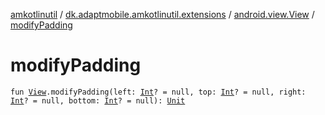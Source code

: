 [amkotlinutil](../../index.md) / [dk.adaptmobile.amkotlinutil.extensions](../index.md) / [android.view.View](index.md) / [modifyPadding](modify-padding.md)

# modifyPadding

`fun `[`View`](https://developer.android.com/reference/android/view/View.html)`.modifyPadding(left: `[`Int`](https://kotlinlang.org/api/latest/jvm/stdlib/kotlin/-int/index.html)`? = null, top: `[`Int`](https://kotlinlang.org/api/latest/jvm/stdlib/kotlin/-int/index.html)`? = null, right: `[`Int`](https://kotlinlang.org/api/latest/jvm/stdlib/kotlin/-int/index.html)`? = null, bottom: `[`Int`](https://kotlinlang.org/api/latest/jvm/stdlib/kotlin/-int/index.html)`? = null): `[`Unit`](https://kotlinlang.org/api/latest/jvm/stdlib/kotlin/-unit/index.html)